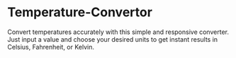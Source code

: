 # Temperature-Convertor
Convert temperatures accurately with this simple and responsive converter. Just input a value and choose your desired units to get instant results in Celsius, Fahrenheit, or Kelvin.

